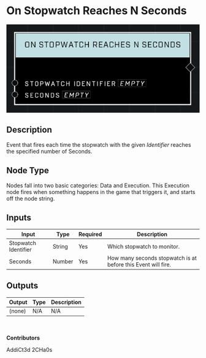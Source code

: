 # On Stopwatch Reaches N Seconds
![alt text](../../../.gitbook/assets/on-stopwatch-reaches-n-seconds.png)
## Description
Event that fires each time the stopwatch with the given *Identifier* reaches the specified number of Seconds.

## Node Type
Nodes fall into two basic categories: Data and Execution. This Execution node fires when something happens in the game that triggers it, and starts off the node string.

## Inputs
| Input | Type | Required | Description |
|------------------|------------------|----------|--------------------------------------------------------------|
| Stopwatch Identifier | String | Yes | Which stopwatch to monitor. |
| Seconds | Number | Yes | How many seconds stopwatch is at before this Event will fire. |

## Outputs
| Output | Type | Description |
|------------------|------------------|--------------------------------------------------------------|
| (none) | N/A  | N/A  |

\
\
**Contributors**

AddiCt3d 2CHa0s